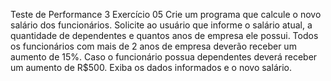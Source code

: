 Teste de Performance 3
Exercício 05
Crie um programa que calcule o novo salário dos funcionários. Solicite ao usuário que informe o salário atual, a quantidade de dependentes e quantos anos de empresa ele possui. Todos os funcionários com mais de 2 anos de empresa deverão receber um aumento de 15%. Caso o funcionário possua dependentes deverá receber um aumento de R$500. Exiba os dados informados e o novo salário.